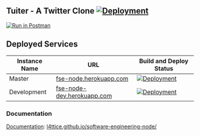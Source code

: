 ## Tuiter - A Twitter Clone [![Deployment](https://github.com/L4TTiCe/software-engineering-node/actions/workflows/deploy.yml/badge.svg)](https://fse-node.herokuapp.com)

[![Run in Postman](https://run.pstmn.io/button.svg)](https://app.getpostman.com/run-collection/10378707-d7eef68b-57fe-43d4-b208-7d57db8a9f29?action=collection%2Ffork&collection-url=entityId%3D10378707-d7eef68b-57fe-43d4-b208-7d57db8a9f29%26entityType%3Dcollection%26workspaceId%3De56659cf-2406-4cce-bd42-3458aa20c64e) 

## Deployed Services
| Instance Name | URL | Build and Deploy Status |
|---|---|---|
| Master | [fse-node.herokuapp.com](fse-node.herokuapp.com) | [![Deployment](https://github.com/L4TTiCe/software-engineering-node/actions/workflows/deploy.yml/badge.svg)](https://fse-node.herokuapp.com) |
| Development | [fse-node-dev.herokuapp.com](https://fse-node-dev.herokuapp.com) | [![Deployment](https://github.com/L4TTiCe/software-engineering-node/actions/workflows/dev_deploy.yml/badge.svg)](https://fse-node-dev.herokuapp.com/) |

### Documentation
[Documentation](https://l4ttice.github.io/software-engineering-node/): [l4ttice.github.io/software-engineering-node/](https://l4ttice.github.io/software-engineering-node/)

